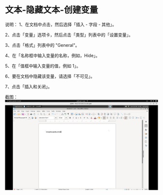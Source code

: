 # 文本-隐藏文本-创建变量

说明：
1、在文档中点击，然后选择「插入 - 字段 - 其他」。

2、点击「变量」选项卡，然后点击「类型」列表中的「设置变量」。

3、点击「格式」列表中的 "General"。

4、在「名称框中输入变量的名称，例如，Hide」。

5、在「值框中输入变量的值，例如 1」。

6、要在文档中隐藏该变量，请选择「不可见」。

7、点击「插入和关闭」。

截图：![image](./images/z37.png)
